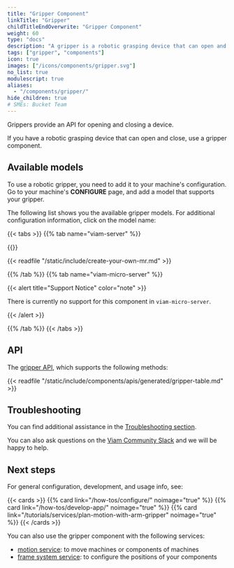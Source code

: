 ```yaml
---
title: "Gripper Component"
linkTitle: "Gripper"
childTitleEndOverwrite: "Gripper Component"
weight: 60
type: "docs"
description: "A gripper is a robotic grasping device that can open and close."
tags: ["gripper", "components"]
icon: true
images: ["/icons/components/gripper.svg"]
no_list: true
modulescript: true
aliases:
  - "/components/gripper/"
hide_children: true
# SMEs: Bucket Team
---
```


Grippers provide an API for opening and closing a device.

If you have a robotic grasping device that can open and close, use a gripper component.

## Available models

To use a robotic gripper, you need to add it to your machine's configuration.
Go to your machine's **CONFIGURE** page, and add a model that supports your gripper.

The following list shows you the available gripper models.
For additional configuration information, click on the model name:

{{< tabs >}}
{{% tab name="viam-server" %}}

{{<resources api="rdk:component:gripper" type="gripper" no-intro="true">}}

{{< readfile "/static/include/create-your-own-mr.md" >}}

{{% /tab %}}
{{% tab name="viam-micro-server" %}}

{{< alert title="Support Notice" color="note" >}}

There is currently no support for this component in `viam-micro-server`.

{{< /alert >}}

{{% /tab %}}
{{< /tabs >}}

## API

The [gripper API](/appendix/apis/components/gripper/), which supports the following methods:

{{< readfile "/static/include/components/apis/generated/gripper-table.md" >}}

## Troubleshooting

You can find additional assistance in the [Troubleshooting section](/appendix/troubleshooting/).

You can also ask questions on the [Viam Community Slack](https://join.slack.com/t/viamrobotics/shared_invite/zt-1f5xf1qk5-TECJc1MIY1MW0d6ZCg~Wnw) and we will be happy to help.

## Next steps

For general configuration, development, and usage info, see:

{{< cards >}}
{{% card link="/how-tos/configure/" noimage="true" %}}
{{% card link="/how-tos/develop-app/" noimage="true" %}}
{{% card link="/tutorials/services/plan-motion-with-arm-gripper" noimage="true" %}}
{{< /cards >}}

You can also use the gripper component with the following services:

- [motion service](/services/slam/): to move machines or components of machines
- [frame system service](/services/navigation/): to configure the positions of your components
